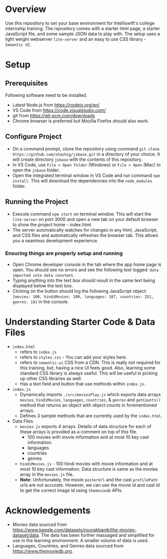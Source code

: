 # Overview
Use this repository to set your base environment for Intelliswift's college internship training. The repository comes with a starter html page, a starter JavaScript file, and some sample JSON data to play with. The setup uses a light weight webserver `lite-server` and an easy to use CSS library - `Semantic UI`.

# Setup
## Prerequisites
Following software need to be installed.
- Latest Node.js from https://nodejs.org/en/
- VS Code from https://code.visualstudio.com/
- git from https://git-scm.com/downloads
- Chrome browser is preferred but Mozilla Firefox should also work.

## Configure Project
- On a command prompt, clone the repository using command `git clone https://github.com/shashig/jsbase.git` in a directory of your choice. It will create directory `jsbase` with the contents of this repository. 
- In VS Code, use `File > Open Folder` (Windows) or `File > Open` (Mac) to open the `jsbase` folder.
- Open the integrated terminal window in VS Code and run command `npm install`. This will download the dependencies into the `node_modules` folder.

## Running the Project
- Execute command `npm start` on terminal window. This will start the `lite-server` on port 3000 and open a new tab on your default browser to show the project home - index.html. 
- The server automatically watches for changes in any html, JavaScript, and CSS files and automatically refreshes the browser tab. This allows you a seamless development experience.

### Ensuring things are properly setup and running
- Open Chrome developer console in the tab where the app home page is open. You should see no errors and see the following text logged: `data imported into data constant`.
- Typing anything into the text box should result in the same text being displayed below the text box.
- Clicking on the button should log the following JavaScript object: `{movies: 100, hindiMovies: 100, languages: 187, countries: 251, genres: 19}` in the console.

# Understanding Starter Code & Data Files
- `index.html`
  - refers to `index.js`
  - refers to `styles.css` - You can add your styles here. 
  - refers to `semantic-ui` CSS from a CDN. This is really not required for this training, but, having a nice UI feels good. Also, learning some standard CSS library is always useful. This will be useful in picking up other CSS libraries as well. 
  - Has a text field and button that use methods within `index.js`.
- `index.js` 
  - Dynamically imports `./src/moviesPlay.js` which exports data arrays `movies`, `hindiMovies`, `languages`, `countries`, & `genres` and `getCounts()` method that returns an object with object counts in forementioned arrays.
  - Defines 3 sample methods that are currently used by the `index.html`.
- Data Files
  - `movies.js` exports 4 arrays. Details of data structure for each of these arrays is provided as a comment on top of this file. 
    - 100 movies with movie information and at most 10 key cast information. 
    - languages
    - countries
    - genres
  - `hindiMovies.js` - 100 hindi movies with movie information and at most 10 key cast information. Data structure is same as the movies array in the `movies.js` file. 
  - __Note__: Unfortunately, the movie `posterUrl` and the cast `profilePath` urls are not accurate. However, we can use the movie id and cast id to get the correct image id using `themoviedb` APIs.


# Acknowledgements
- Movies data sourced from https://www.kaggle.com/datasets/rounakbanik/the-movies-dataset/data. The data has been further massaged and simplified for use in the learning environment. A smaller volume of data is used. 
- Languages, Countries, and Genres data sourced from https://www.themoviedb.org. 
